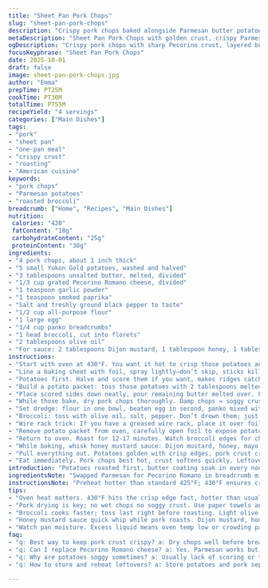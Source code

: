 ```yaml
---
title: "Sheet Pan Pork Chops"
slug: "sheet-pan-pork-chops"
description: "Crispy pork chops baked alongside Parmesan butter potatoes and roasted broccoli. Uses flexible coating with flour, egg, and a seasoned breadcrumb mix. Roast potatoes first in foil with butter and cheese for a rich, tender interior. Broccoli tossed in olive oil, salt and pepper added last on the pan to crisp up. Pork chops get a golden crust yet stay juicy. Honey mustard sauce on the side adds a tangy kick. Kitchen hacks included for air circulation and preventing soggy pork. Timing adjusted and some ingredients swapped for variety and extra flavor depth."
metaDescription: "Sheet Pan Pork Chops with golden crust, crispy Parmesan butter potatoes, roasted broccoli, and tangy honey mustard sauce. Crispy texture, clear timing cues, smart hacks."
ogDescription: "Crispy pork chops with sharp Pecorino crust, layered buttered potatoes, roasted broccoli, and a zingy honey mustard sauce. Timing and texture nailed with wire rack trick."
focusKeyphrase: "Sheet Pan Pork Chops"
date: 2025-10-01
draft: false
image: sheet-pan-pork-chops.jpg
author: "Emma"
prepTime: PT25M
cookTime: PT30M
totalTime: PT55M
recipeYield: "4 servings"
categories: ["Main Dishes"]
tags:
- "pork"
- "sheet pan"
- "one-pan meal"
- "crispy crust"
- "roasting"
- "American cuisine"
keywords:
- "pork chops"
- "Parmesan potatoes"
- "roasted broccoli"
breadcrumb: ["Home", "Recipes", "Main Dishes"]
nutrition: 
 calories: "420"
 fatContent: "18g"
 carbohydrateContent: "25g"
 proteinContent: "38g"
ingredients:
- "4 pork chops, about 1 inch thick"
- "5 small Yukon Gold potatoes, washed and halved"
- "3 tablespoons unsalted butter, melted, divided"
- "1/3 cup grated Pecorino Romano cheese, divided"
- "1 teaspoon garlic powder"
- "1 teaspoon smoked paprika"
- "Salt and freshly ground black pepper to taste"
- "1/2 cup all-purpose flour"
- "1 large egg"
- "3/4 cup panko breadcrumbs"
- "1 head broccoli, cut into florets"
- "2 tablespoons olive oil"
- "For sauce: 2 tablespoons Dijon mustard, 1 tablespoon honey, 1 tablespoon mayonnaise, splash lemon juice"
instructions:
- "Start with oven at 430°F. You want it hot to crisp those potatoes and pork skin right."
- "Line a baking sheet with foil, spray lightly—don’t skip, sticks kill all good bite."
- "Potatoes first. Halve and score them if you want, makes ridges catch butter and crisp up. Lightly spray foil to help with roast and ease cleanup."
- "Build a potato packet: toss those potatoes with 2 tablespoons melted butter, half the Pecorino Romano, garlic powder, smoked paprika, salt, and pepper. Mix well so every side kissed with fat."
- "Place scored sides down neatly, pour remaining butter melted over. Pop in the oven for about 12 minutes. You want edges browning, centers just starting to steam through. Use color and smell, rich toasted butter aroma signals readiness."
- "While those bake, dry pork chops thoroughly. Damp chops = soggy crust, no good. Season with salt and pepper both sides."
- "Set dredge: flour in one bowl, beaten egg in second, panko mixed with remaining Pecorino Romano and smoked paprika in third. Dunk pork chops in flour, shake off excess (too much flour clumps when cooking), dip in egg quickly so no excess runs off, then coat in breadcrumb mix, pressing crumbs on top for crust surface."
- "Broccoli: toss with olive oil, salt, pepper. Don’t drown them; just a shiny coat."
- "Wire rack trick: If you have a greased wire rack, place it over foil-lined sheet. Pork chops and potato packet go here. Air circulation underneath keeps pork chops crisp bottom, prevents them going rubbery from sitting in fat."
- "Remove potato packet from oven, carefully open foil to expose potatoes. Place pork chops on wire rack or directly on pan if no rack. Scatter broccoli around pork."
- "Return to oven. Roast for 12-17 minutes. Watch broccoli edges for charring and crispy snap, potatoes should be soft inside, test by poking with fork. Pork chops hit 145°F internally; use instant read thermometer. Don’t guess here, dry chops kill the mood. Undercook a bit if unsure, carryover heat finishes the job."
- "While baking, whisk honey mustard sauce: Dijon mustard, honey, mayo, splash lemon juice. Adjust balance to taste—bright, sweet, tangy. Serve on side to dip pork. Adds needed moisture contrast."
- "Pull everything out. Potatoes golden with crisp edges, pork crust crunchy and deeply browned, broccoli vibrant green with browned tips. Smell? Butter, garlic, roasted pork, tangy honey mustard. Sounds from pan? Slight sizzle fading to silence means time to eat."
- "Eat immediately. Pork chops best hot, crust softens quickly. Leftovers? Potatoes reheat well, pork chops turn dry—better cold in salad or reheated carefully with foil tied loosely."
introduction: "Potatoes roasted first, butter coating soak in every nook. Crunchy pork crusts made with Pecorino Romano instead of Parmesan; sharper, saltier bite. Mustard sauce tames richness, a zing of acid. Learned to pat pork dry completely—no compromise on crust. Wire rack underneath pork chops changes game; air circulation keeps skin crisp, not stewing in juices. Split baking times to get textures right: potatoes soften, broccoli crisps, pork golden but tender. Timing is guide but watch colors, smells more. Potato scoring? Optional but makes crispy edges faster. Broccoli gets roasting time last to stay crisp, not limp. Different vibe from soggy single-pan one-step dishes. Variables—too thick chops need longer, thinner less. If no thermometer, press pork chop—springs back juicy, not firm."
ingredientsNote: "Swapped Parmesan for Pecorino Romano in breadcrumb mix for sharper, saltier flavor. Butter melted and divided helps layering rich flavor on potatoes; don't skip. Yukon Gold potatoes chosen for buttery texture that crisps well; russets okay but drier. Garlic powder and smoked paprika add depth; omit or replace paprika with cumin for smoky earth. Panko gives crunch but can swap for crushed cornflakes or breadcrumbs from day-old bread—toast first. Dill or thyme can go in breadcrumb mix for herb twist. Broccoli prepped fresh, olive oil ensures roasting, salt balances bitterness. Mustard sauce augmented with mayo to add creaminess and lemon juice for brightness—no mayo, replace with Greek yogurt or skip altogether for sharpness. Flour dredge important for binding egg and crumbs; use gluten-free flour if needed. Egg wash traps crumbs; no egg, use buttermilk or milk. Season all layers well; bland coating no fun."
instructionsNote: "Preheat hotter than standard 425°F; 430°F ensures crisp potatoes and pork crust. Potato packet first to jumpstart cooking; foil packets trap steam but scoring aids crisp outside. Melted butter coats potatoes distinctly—helps brown edges fast. Flip potatoes scored side down on foil for better contact with pan heat. Pork dried thoroughly to prevent soggy crust—moisture kills crispiness. Dredging steps crucial: flour dusting for egg to stick, egg wetting crumbs. Overdo flour and crumbs fall off; underdo and crust uneven. Breadcrumb mix pressed firmly on pork to form crust, messy buts worth it. Broccoli tossed just before roasting; oil, salt for quick crispness. Wire rack not mandatory but recommended; air circulation key to avoid soggy bottom on chops. Add broccoli last as it cooks faster, preventing mush. Internal temp over time: pork chops start to sizzle, aroma intensifies. Pull at 145°F inside, rest 3-5 minutes outside oven for juicy finish. Sauce made ahead, balanced in sweetness and acidity to contrast fried richness. Watch pan moisture; excess liquid means oven too low or pork overcrowded. If no thermometer, press pork chop center gently; firm with some bounce means cooked. Don’t overcook; dry pork sucks flavor out fast."
tips:
- "Oven heat matters. 430°F hits the crisp edge fast, hotter than usual. Watch potato edges browning; butter aroma signals roast near done. Don’t skip foil spray or potatoes stick—cleanup nightmare. Butter divided seals moisture inside, but also helps crisp outside. Potato scoring optional but makes crisp edges quicker. Flip scored side down for max browning. Timing potatoes first, then pork and broccoli on wire rack traps air. Keeps chops crisp underneath, stops soggy crust. Learned hard with soggy bottoms on earlier tries."
- "Pork drying is key; no wet chops no soggy crust. Use paper towels and be thorough. Season chops well both sides, salt and pepper penetrate better when dry. Flour dusting first for egg adhesion, shake off excess or lumps burn. Egg quick dip; too much runs off, crumbs slide off later. Breadcrumb mix pressed firmly into pork surface; crumbs fall off if light coat. Mix panko with Pecorino Romano and paprika to add sharpness and smoky depth. Can swap paprika for cumin if preferred. Herbs like thyme or dill can also go in crumb mix for variety."
- "Broccoli cooks faster; toss last right before roasting. Light olive oil coat, salt, and pepper only. Don’t drown; mushy broccoli ruins texture contrast. Add on pan after removing potato packet. Scatter around pork chops to catch juices but ensure no overcrowding. Watch broccoli edges for charring signals. Crisp snap means done; limp means underdone or oversteamed. Can swap broccoli for other quick roast veg if preferred. Wire rack allows air below chops, essential for crispy underside. If no rack, expect softer bottom crust."
- "Honey mustard sauce quick whip while pork roasts. Dijon mustard, honey, mayo for creaminess, splash lemon juice for brightness—adjust balance for your taste. No mayo? Greek yogurt works or skip for sharper tang. Serve on side to avoid soggy crust. Sauce adds moisture contrast to dry pork crust. Use instant read thermometer for chops target 145°F internal. Carryover heat finishes cooking. No thermometer? Press test works; should bounce back slightly but firm. Overcooking dries texture; undercook slightly better than over."
- "Watch pan moisture. Excess liquid means oven temp low or crowding pan. Foil packets trap steam for potatoes but scored edges help crisp. Remove potato packet before adding pork and broccoli to prevent steaming. Timing multitask: potatoes soften first then pork and broccoli roast together. Roast 12-17 mins but sensory counts more: listen for sizzle near chops, smell toasted butter and roasted pork aroma, watch for browned tips on broccoli. Rest chops 3-5 mins after removing, keeps juices inside. Leftovers reheat differently; potatoes hold well, pork dries fast. Use pork cold in salad or wrapped loose foil reheated carefully."
faq:
- "q: Best way to keep pork crust crispy? a: Dry chops well before breading. Use wire rack under chops so air circulates. Avoid overcrowding pan makes crust soggy. Press crumbs firmly to stick. High temp oven helps brown crust fast. Rest chops after baking; juices redistribute. Skip foil directly under if rack present, traps moisture. Crust sogginess usually from moisture or low heat."
- "q: Can I replace Pecorino Romano cheese? a: Yes. Parmesan works but less sharp, softer flavor. Harder aged cheddar or asiago could work too but adjust salt. No cheese? Butter and paprika in crumb mix gives some flavor. Cheese key for salty crunch though. Herbs added to breadcrumb mix change flavor—try thyme or dill if wanting twist. Panko crumbs optional - crushed toast or cornflakes can substitute but adjust cooking time for texture differences."
- "q: Why are potatoes soggy sometimes? a: Usually lack of scoring or too low oven temp. Roasting high temp with butter helps crisp edges. Don’t crowd pan or leave uncovered moisture traps. Foil packet steam traps moisture but scoring potatoes allows steam to escape and edges crisp. Spray foil or lightly oil foil so potatoes don’t stick. Flip scored edges down for direct heat contact. Watch aroma of toasted butter. Undercooked potatoes feel mushy inside; poke test helps. Russets can dry faster but Yukon Gold preferred for buttery texture."
- "q: How to store and reheat leftovers? a: Store potatoes and pork separately if possible. Potatoes reheat well in oven or toaster oven to regain crisp edges. Pork reheats best loosely wrapped in foil in oven low heat or eaten cold in salad to avoid drying. Microwave reheats dry pork fast. Broccoli reheats okay but can get soft and lose crispness. Sauce best stored separately, stir before serving. Leftovers last 3-4 days refrigerated. Freeze pork chops individually wrapped to retain moisture best."

---
```

